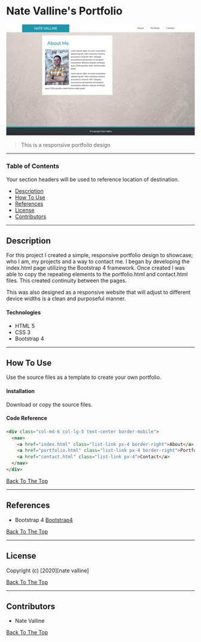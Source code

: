 # Nate Valline's Portfolio

<img src="./img/project-image.png" width="600px">

> This is a responsive portfolio design

---

### Table of Contents

Your section headers will be used to reference location of destination.

- [Description](#description)
- [How To Use](#how-to-use)
- [References](#references)
- [License](#license)
- [Contributors](#contributors)

---

## Description

For this project I created a simple, responsive portfolio design to showcase; who I am, my projects and a way to contact me. I began by developing the index.html page utilizing the Bootstrap 4 framework. Once created I was able to copy the repeating elements to the portfolio.html and contact.html files. This created continuity between the pages.

This was also designed as a responsive website that will adjust to different device widths is a clean and purposeful manner.

#### Technologies

- HTML 5
- CSS 3
- Bootstrap 4

---

## How To Use

Use the source files as a template to create your own portfolio.

#### Installation

Download or copy the source files.

#### Code Reference

```html
<div class="col-md-6 col-lg-5 text-center border-mobile">
  <nav>
    <a href="index.html" class="list-link px-4 border-right">About</a>
    <a href="portfolio.html" class="list-link px-4 border-right">Portfolio</a>
    <a href="contact.html" class="list-link px-4">Contact</a>
  </nav>
</div>
```

[Back To The Top](#project-name)

---

## References

- Bootstrap 4 [Bootstrap4](https://getbootstrap.com/docs/4.4/getting-started/introduction/)

[Back To The Top](#project-name)

---

## License

Copyright (c) [2020][nate valline]

[Back To The Top](#project-name)

---

## Contributors

- Nate Valline

[Back To The Top](#project-name)
